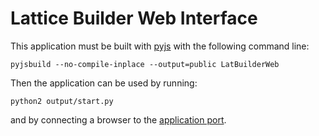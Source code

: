 # Lattice Builder Web Interface

This application must be built with [pyjs](http://pyjs.org/) with the following
command line:

	pyjsbuild --no-compile-inplace --output=public LatBuilderWeb

Then the application can be used by running:

	python2 output/start.py

and by connecting a browser to the [application port](http://localhost:8000/).
